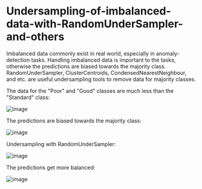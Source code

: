 # Undersampling-of-imbalanced-data-with-RandomUnderSampler-and-others
Imbalanced data commonly exist in real world, especially in anomaly-detection tasks. Handling imbalanced data is important to the tasks, otherwise the predictions are biased towards the majority class. RandomUnderSampler, ClusterCentroids, CondensedNearestNeighbour, and etc. are useful undersampling tools to remove data for majority classes.

The data for the "Poor" and "Good" classes are much less than the "Standard" class:

![image](https://github.com/hanfei1986/Undersampling-of-imbalanced-data-with-RandomUnderSampler-and-others/assets/59255164/4e80a7ee-6d10-4083-aeac-f987fc7c1076)

The predictions are biased towards the majority class:

![image](https://github.com/hanfei1986/Undersampling-of-imbalanced-data-with-RandomUnderSampler-and-others/assets/59255164/99396b5a-d95b-4ecd-8076-e0b6cbc4176a)

Undersampling with RandomUnderSampler:

![image](https://github.com/hanfei1986/Undersampling-of-imbalanced-data-with-RandomUnderSampler-and-others/assets/59255164/2210f4e7-9837-42f4-a95e-58beef162993)

The predictions get more balanced:

![image](https://github.com/hanfei1986/Undersampling-of-imbalanced-data-with-RandomUnderSampler-and-others/assets/59255164/d9359296-a55b-4379-a394-3b2a76a009d4)






